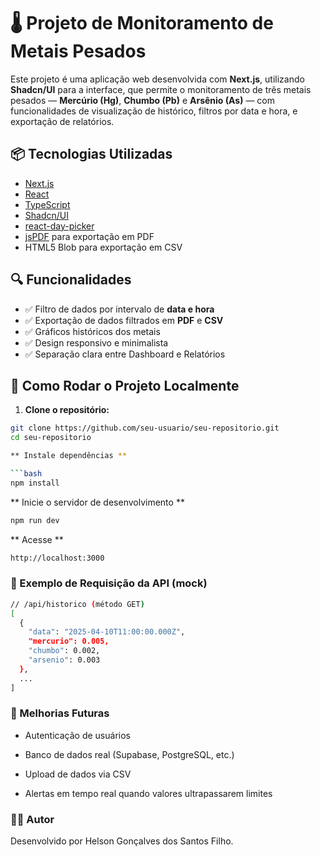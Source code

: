 # 🌡️ Projeto de Monitoramento de Metais Pesados

Este projeto é uma aplicação web desenvolvida com **Next.js**, utilizando **Shadcn/UI** para a interface, que permite o monitoramento de três metais pesados — **Mercúrio (Hg)**, **Chumbo (Pb)** e **Arsênio (As)** — com funcionalidades de visualização de histórico, filtros por data e hora, e exportação de relatórios.

## 📦 Tecnologias Utilizadas

- [Next.js](https://nextjs.org/)
- [React](https://reactjs.org/)
- [TypeScript](https://www.typescriptlang.org/)
- [Shadcn/UI](https://ui.shadcn.com/)
- [react-day-picker](https://react-day-picker.js.org/)
- [jsPDF](https://github.com/parallax/jsPDF) para exportação em PDF
- HTML5 Blob para exportação em CSV


## 🔍 Funcionalidades

- ✅ Filtro de dados por intervalo de **data e hora**
- ✅ Exportação de dados filtrados em **PDF** e **CSV**
- ✅ Gráficos históricos dos metais
- ✅ Design responsivo e minimalista
- ✅ Separação clara entre Dashboard e Relatórios

## 🚀 Como Rodar o Projeto Localmente

1. **Clone o repositório:**

```bash
git clone https://github.com/seu-usuario/seu-repositorio.git
cd seu-repositorio

** Instale dependências **

```bash
npm install
```
** Inicie o servidor de desenvolvimento **

```bash
npm run dev
```

** Acesse **

```bash
http://localhost:3000
```

### 🧪 Exemplo de Requisição da API (mock)

```bash
// /api/historico (método GET)
[
  {
    "data": "2025-04-10T11:00:00.000Z",
    "mercurio": 0.005,
    "chumbo": 0.002,
    "arsenio": 0.003
  },
  ...
]
```

### 📌 Melhorias Futuras
 - Autenticação de usuários

 - Banco de dados real (Supabase, PostgreSQL, etc.)

 - Upload de dados via CSV

 - Alertas em tempo real quando valores ultrapassarem limites

### 👨‍💻 Autor
Desenvolvido por Helson Gonçalves dos Santos Filho.